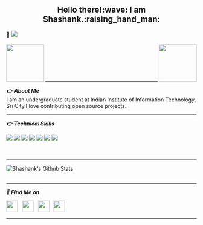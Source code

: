 
<h2 align="center">Hello there!:wave: I am Shashank.:raising_hand_man:</h2>

:eyes: ![](https://komarev.com/ghpvc/?username=shashankmotruri)
<br><br>
<img src="" align="left" width=100 height=100 transition="ease-in-out">
<img src="https://media.giphy.com/media/KxbZ21Jnz4YdaLN2co/giphy.gif" align="right" width=100 height=100>
<br>
<br><br><br><br><hr>
***:point_right: About Me***<br />
I am an undergraduate student at Indian Institute of Information Technology, Sri City.I love contributing open source projects.<br><hr>
***:point_right: Technical Skills***

<img src = "https://img.shields.io/badge/-HTML5-E34F26?style=flat&logo=html5&logoColor=white">&nbsp;<img src = "https://img.shields.io/badge/-CSS3-1572B6?style=flat&logo=css3&logoColor=white">&nbsp;<img src="https://img.shields.io/badge/-Bootstrap-563D7C?style=flat&logo=bootstrap&logoColor=white">&nbsp;<img src="https://img.shields.io/badge/-javascipt%203-brown?style=flat&logo=javascript&logoColor=white">&nbsp;<img src="https://img.shields.io/badge/-C%20&%20C++-green?style=flat&logo=c%2B%2B&logoColor=ffffff">&nbsp;<img src="https://img.shields.io/badge/-Java -06305b?style=flat&logo=java&logoColor=white">&nbsp;<img src="https://img.shields.io/badge/-Python%203-black?style=flat&logo=python&logoColor=white">
<br /><br />
<br><hr>
![Shashank's Github Stats](https://github-readme-stats.vercel.app/api?username=shashankmotruri&show_icons=true&theme=radical)
<br><br><hr>





***:monocle_face: Find Me on***
<p align='left'>
<a href="https://dev.to/shashankmotruri"><img height="30" src="https://github.com/shashankmotruri/shashankmotruri/blob/main/icons/dev.png?raw=true"></a>&nbsp;&nbsp;
<a href="https://twitter.com/_iM_Shashank?s=09"><img height="30" src="https://github.com/shashankmotruri/shashankmotruri/blob/main/icons/twitter.jpg"></a>&nbsp;&nbsp;
<a href="https://www.instagram.com/shashank_motruri"><img height="30" src="https://github.com/shashankmotruri/shashankmotruri/blob/main/icons/instagram.jpg?raw=true"></a>&nbsp;&nbsp;
<a href="https://www.linkedin.com/in/shashank-motruri"><img height="30" src="https://github.com/shashankmotruri/shashankmotruri/blob/main/icons/linkedin.png?raw=true"></a>
</p><hr>
